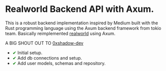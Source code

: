 # Realworld Backend API with Axum.

This is a robust backend implementation inspired by Medium built with the Rust programming language using the Axum backend framework from tokio team.
Basically reimplemented [realworld](https://github.com/gothinkster/realworld) using Axum.

A BIG SHOUT OUT TO [0xshadow-dev](https://github.com/0xshadow-dev)

- <span style="color:green">✔</span> Initial setup.
- <span style="color:green">✔</span> Add db connections and setup.
- <span style="color:green">✔</span> Add user models, schemas and repository.
